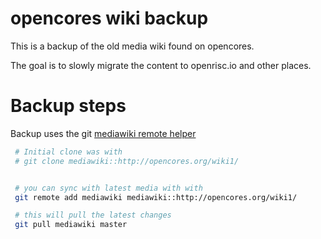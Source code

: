 # opencores wiki backup

This is a backup of the old media wiki found on opencores. 

The goal is to slowly migrate the content to openrisc.io and other places. 

# Backup steps

Backup uses the git [mediawiki remote helper](https://github.com/Git-Mediawiki/Git-Mediawiki/wiki/Remote-Helpers)

```bash
 # Initial clone was with
 # git clone mediawiki::http://opencores.org/wiki1/


 # you can sync with latest media with with
 git remote add mediawiki mediawiki::http://opencores.org/wiki1/

 # this will pull the latest changes
 git pull mediawiki master

```
